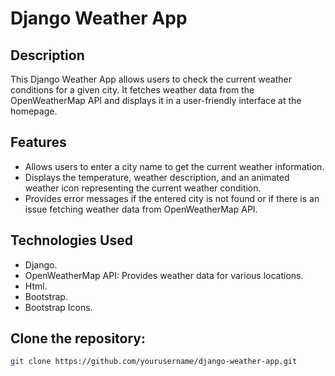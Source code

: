 # Django Weather App

## Description

This Django Weather App allows users to check the current weather conditions for a given city. It fetches weather data from the OpenWeatherMap API and displays it in a user-friendly interface at the homepage.

## Features

- Allows users to enter a city name to get the current weather information.
- Displays the temperature, weather description, and an animated weather icon representing the current weather condition.
- Provides error messages if the entered city is not found or if there is an issue fetching weather data from OpenWeatherMap API.
 

## Technologies Used

- Django.
- OpenWeatherMap API: Provides weather data for various locations.
- Html.
- Bootstrap.
- Bootstrap Icons.


## Clone the repository:

   ```bash
   git clone https://github.com/yourusername/django-weather-app.git
